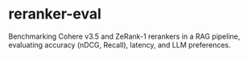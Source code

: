 # reranker-eval
Benchmarking Cohere v3.5 and ZeRank-1 rerankers in a RAG pipeline, evaluating accuracy (nDCG, Recall), latency, and LLM preferences.
